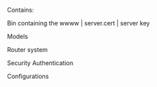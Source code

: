 Contains:

Bin containing the wwww | server.cert | server key 

Models 

Router system 

Security Authentication 

Configurations 
